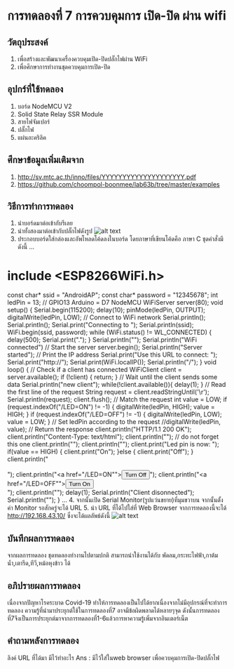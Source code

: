 # การทดลองที่ 7 การควบคุมการ เปิด-ปิด ผ่าน wifi
## วัตถุประสงค์
1. เพื่อสร้างและพัฒนาเครื่องควบคุมเปิด-ปิดปลั๊กไฟผ่าน WiFi
2. เพื่อศึกษาการทำงานชุดควบคุมการเปิด-ปิด
## อุปกร์ที่ใช้ทดลอง
1. บอร์ด NodeMCU V2
2. Solid State Relay SSR Module
3. สายไฟจัมเปอร์
4. ปลั๊กไฟ
5. แผ่นอะคริลิค
## ศึกษาข้อมูลเพิ่มเติมจาก
1. http://sv.mtc.ac.th/inno/files/YYYYYYYYYYYYYYYYYYYY.pdf
2. https://github.com/choompol-boonmee/lab63b/tree/master/examples
## วิธีการทำการทดลอง
1. นำบอร์ดมาต่อเข้ากับรีเลย
2. นำทั้งสองมาต่อเข้ากับปลั๊กไฟดังรูป
![alt text](https://cdn.discordapp.com/attachments/823124660014940180/826833709981237278/1.jpg)
3. ประกอบบอร์ดใส่กล่องและอัพโหลดโค้ดลงในบอร์ด
โดยภาษาที่เขียนโค้ดคือ ภาษา C ชุดคำสั่งมีดังนี้
...
# include <ESP8266WiFi.h>
const char* ssid = "AndroidAP";
const char* password = "12345678";
int ledPin = 13; // GPIO13 Arduino = D7 NodeMCU
WiFiServer server(80);
void setup() {
Serial.begin(115200);
delay(10);
pinMode(ledPin, OUTPUT);
digitalWrite(ledPin, LOW);
// Connect to WiFi network
Serial.println();
Serial.println();
Serial.print("Connecting to ");
Serial.println(ssid);
WiFi.begin(ssid, password);
while (WiFi.status() != WL_CONNECTED) {
delay(500);
Serial.print(".");
} 
Serial.println("");
Serial.println("WiFi connected")
// Start the server
server.begin();
Serial.println("Server started");
// Print the IP address
Serial.print("Use this URL to connect: ");
Serial.print("http://");
Serial.print(WiFi.localIP());
Serial.println("/");
}
void loop() {
// Check if a client has connected
WiFiClient client = server.available();
if (!client) {
return;
}
// Wait until the client sends some data
Serial.println("new client");
while(!client.available()){
delay(1);
}
// Read the first line of the request
String request = client.readStringUntil('\r'); 
Serial.println(request);
client.flush();
// Match the request
int value = LOW;
if (request.indexOf("/LED=ON") != -1) {
digitalWrite(ledPin, HIGH);
value = HIGH;
}
if (request.indexOf("/LED=OFF") != -1) {
digitalWrite(ledPin, LOW);
value = LOW;
}
// Set ledPin according to the request
//digitalWrite(ledPin, value);
// Return the response
client.println("HTTP/1.1 200 OK");
client.println("Content-Type: text/html");
client.println(""); // do not forget this one
client.println("<!DOCTYPE HTML>");
client.println("<html>");
client.print("Led pin is now: ");
if(value == HIGH) { 
client.print("On");
}else { client.print("Off");
}
client.println("<br><br>");
client.println("<a href=\"/LED=ON\"\"><button>Turn Off </button></a>");
client.println("<a href=\"/LED=OFF\"\"><button>Turn On </button></a><br />");
client.println("</html>");
delay(1);
Serial.println("Client disonnected");
Serial.println("");
}
...
4. จากนั้นเปิด Serial Monitor(รูปแว่นขยาย)ที่มุมขวาบน จากนั้นตั้งค่า Monitor รอสักครู่จะได้ URL
5. นำ URL ที่ได้ไปใส่ที่ Web Browser จากการทดลองนี้จะได้ http://192.168.43.10/ ซึ่งจะได้ผลลัพธ์ดังนี้
![alt text](https://cdn.discordapp.com/attachments/823124660014940180/826835486604656640/2.jpg)
## บันทึกผลการทดลอง
จากผลการทดลอง ชุดทดลองทำงานไปตามปกติ สามารถนำใช้งานได้กับ พัดลม,กระทะไฟฟ้า,กาต้มน้ำ,เตารีด,ทีวี,หม้อหุงข้าว ได้
## อภิปรายผลการทดลอง
เนื่องจากปัญหาโรคระบาด Covid-19 ทำให้การทดลองเป็นไปได้ยากเนื่องจากไม่มีอุปกรณ์ที่จะทำการทดลอง ความรู้ที่นำมาประยุกต์ใช้ในการทดลองที่7 อาจมีข้อผิดพลาดได้หลายๆจุด ดังนั้นการทดลองที่7จึงเป็นการประยุกต์มาจากการทดลองที่1-6แล้วการหาความรู้เพิ่มจากอินเตอร์เน็ต
## คำถามหลังการทดลอง
ลิงค์ URL ที่ได้มา มีไว้ทำอะไร
Ans : มีไว้ใส่ในweb browser เพื่อควบคุมการเปิด-ปิดปลั๊กไฟ

